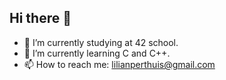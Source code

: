 ## Hi there 👋

- 🔭 I’m currently studying at 42 school.
- 🌱 I’m currently learning C and C++.
- 📫 How to reach me: lilianperthuis@gmail.com
